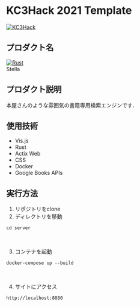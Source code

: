 # KC3Hack 2021 Template

[![KC3Hack](https://kc3.me/hack/wp-content/uploads/2021/01/kc3hack2021ogp@2x.png)](https://kc3.me/hack)

## プロダクト名
[![Rust](https://github.com/kc3hack/2021_e/actions/workflows/rust.yml/badge.svg)](https://github.com/kc3hack/2021_e/actions/workflows/rust.yml) <br>
Stella

## プロダクト説明
本屋さんのような雰囲気の書籍専用検索エンジンです．

## 使用技術
- Vis.js
- Rust
- Actix Web
- CSS
- Docker
- Google Books APIs


## 実行方法
1. リポジトリをclone <br>
2. ディレクトリを移動
```
cd server
```
<br>

3. コンテナを起動
```
docker-compose up --build
```
<br>

4. サイトにアクセス
```
http://localhost:8080
```